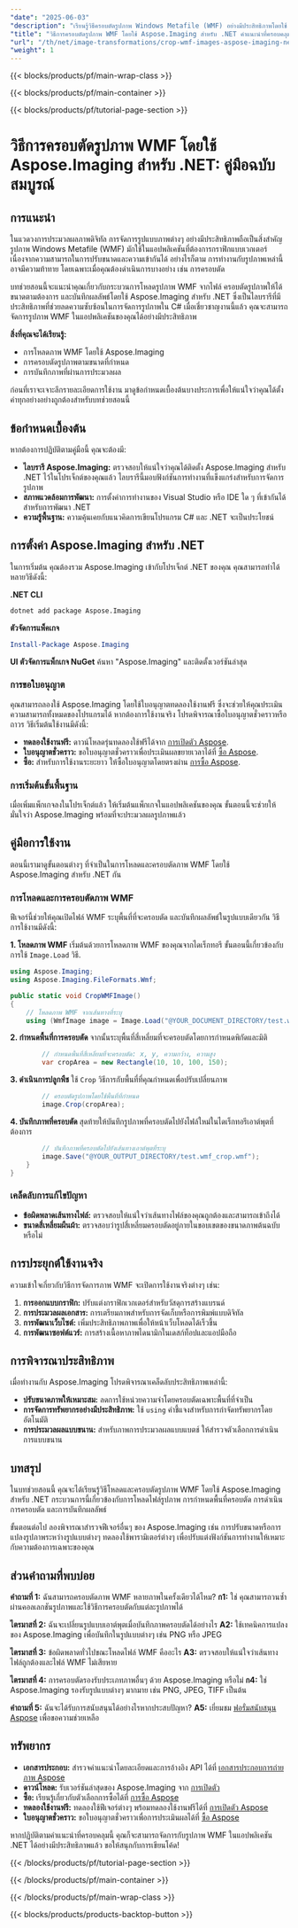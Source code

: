 ```yaml
---
"date": "2025-06-03"
"description": "เรียนรู้วิธีครอบตัดรูปภาพ Windows Metafile (WMF) อย่างมีประสิทธิภาพโดยใช้ Aspose.Imaging สำหรับ .NET คู่มือนี้ครอบคลุมการโหลด การครอบตัด และการบันทึกรูปภาพ WMF พร้อมตัวอย่างโค้ดโดยละเอียด"
"title": "วิธีการครอบตัดรูปภาพ WMF โดยใช้ Aspose.Imaging สำหรับ .NET คำแนะนำที่ครอบคลุม"
"url": "/th/net/image-transformations/crop-wmf-images-aspose-imaging-net/"
"weight": 1
---
```


{{< blocks/products/pf/main-wrap-class >}}

{{< blocks/products/pf/main-container >}}

{{< blocks/products/pf/tutorial-page-section >}}
# วิธีการครอบตัดรูปภาพ WMF โดยใช้ Aspose.Imaging สำหรับ .NET: คู่มือฉบับสมบูรณ์

## การแนะนำ

ในแวดวงการประมวลผลภาพดิจิทัล การจัดการรูปแบบภาพต่างๆ อย่างมีประสิทธิภาพถือเป็นสิ่งสำคัญ รูปภาพ Windows Metafile (WMF) มักใช้ในแอปพลิเคชันที่ต้องการกราฟิกแบบเวกเตอร์เนื่องจากความสามารถในการปรับขนาดและความเข้ากันได้ อย่างไรก็ตาม การทำงานกับรูปภาพเหล่านี้อาจมีความท้าทาย โดยเฉพาะเมื่อคุณต้องดำเนินการบางอย่าง เช่น การครอบตัด

บทช่วยสอนนี้จะแนะนำคุณเกี่ยวกับกระบวนการโหลดรูปภาพ WMF จากไฟล์ ครอบตัดรูปภาพให้ได้ขนาดตามต้องการ และบันทึกผลลัพธ์โดยใช้ Aspose.Imaging สำหรับ .NET ซึ่งเป็นไลบรารีที่มีประสิทธิภาพที่ช่วยลดความซับซ้อนในการจัดการรูปภาพใน C# เมื่อเชี่ยวชาญงานนี้แล้ว คุณจะสามารถจัดการรูปภาพ WMF ในแอปพลิเคชันของคุณได้อย่างมีประสิทธิภาพ

**สิ่งที่คุณจะได้เรียนรู้:**
- การโหลดภาพ WMF โดยใช้ Aspose.Imaging
- การครอบตัดรูปภาพตามขนาดที่กำหนด
- การบันทึกภาพที่ผ่านการประมวลผล

ก่อนที่เราจะเจาะลึกรายละเอียดการใช้งาน มาดูข้อกำหนดเบื้องต้นบางประการเพื่อให้แน่ใจว่าคุณได้ตั้งค่าทุกอย่างอย่างถูกต้องสำหรับบทช่วยสอนนี้

## ข้อกำหนดเบื้องต้น
หากต้องการปฏิบัติตามคู่มือนี้ คุณจะต้องมี:
- **ไลบรารี Aspose.Imaging:** ตรวจสอบให้แน่ใจว่าคุณได้ติดตั้ง Aspose.Imaging สำหรับ .NET ไว้ในโปรเจ็กต์ของคุณแล้ว ไลบรารีนี้มอบฟังก์ชันการทำงานที่แข็งแกร่งสำหรับการจัดการรูปภาพ
- **สภาพแวดล้อมการพัฒนา:** การตั้งค่าการทำงานของ Visual Studio หรือ IDE ใด ๆ ที่เข้ากันได้สำหรับการพัฒนา .NET
- **ความรู้พื้นฐาน:** ความคุ้นเคยกับแนวคิดการเขียนโปรแกรม C# และ .NET จะเป็นประโยชน์

## การตั้งค่า Aspose.Imaging สำหรับ .NET
ในการเริ่มต้น คุณต้องรวม Aspose.Imaging เข้ากับโปรเจ็กต์ .NET ของคุณ คุณสามารถทำได้หลายวิธีดังนี้:

**.NET CLI**
```bash
dotnet add package Aspose.Imaging
```

**ตัวจัดการแพ็คเกจ**
```powershell
Install-Package Aspose.Imaging
```

**UI ตัวจัดการแพ็กเกจ NuGet**
ค้นหา "Aspose.Imaging" และติดตั้งเวอร์ชันล่าสุด

### การขอใบอนุญาต
คุณสามารถลองใช้ Aspose.Imaging โดยใช้ใบอนุญาตทดลองใช้งานฟรี ซึ่งจะช่วยให้คุณประเมินความสามารถทั้งหมดของโปรแกรมได้ หากต้องการใช้งานจริง โปรดพิจารณาซื้อใบอนุญาตชั่วคราวหรือถาวร วิธีเริ่มต้นใช้งานมีดังนี้:
- **ทดลองใช้งานฟรี:** ดาวน์โหลดรุ่นทดลองใช้ฟรีได้จาก [การเปิดตัว Aspose](https://releases-aspose.com/imaging/net/).
- **ใบอนุญาตชั่วคราว:** ขอใบอนุญาตชั่วคราวเพื่อประเมินผลขยายเวลาได้ที่ [ซื้อ Aspose](https://purchase-aspose.com/temporary-license/).
- **ซื้อ:** สำหรับการใช้งานระยะยาว ให้ซื้อใบอนุญาตโดยตรงผ่าน [การซื้อ Aspose](https://purchase-aspose.com/buy).

### การเริ่มต้นขั้นพื้นฐาน
เมื่อเพิ่มแพ็กเกจลงในโปรเจ็กต์แล้ว ให้เริ่มต้นแพ็กเกจในแอปพลิเคชันของคุณ ขั้นตอนนี้จะช่วยให้มั่นใจว่า Aspose.Imaging พร้อมที่จะประมวลผลรูปภาพแล้ว

## คู่มือการใช้งาน
ตอนนี้เรามาดูขั้นตอนต่างๆ ที่จำเป็นในการโหลดและครอบตัดภาพ WMF โดยใช้ Aspose.Imaging สำหรับ .NET กัน

### การโหลดและการครอบตัดภาพ WMF
ฟีเจอร์นี้ช่วยให้คุณเปิดไฟล์ WMF ระบุพื้นที่ที่จะครอบตัด และบันทึกผลลัพธ์ในรูปแบบเดียวกัน วิธีการใช้งานมีดังนี้:

**1. โหลดภาพ WMF**
เริ่มต้นด้วยการโหลดภาพ WMF ของคุณจากไดเร็กทอรี ขั้นตอนนี้เกี่ยวข้องกับการใช้ `Image.Load` วิธี.

```csharp
using Aspose.Imaging;
using Aspose.Imaging.FileFormats.Wmf;

public static void CropWMFImage()
{
    // โหลดภาพ WMF จากเส้นทางที่ระบุ
    using (WmfImage image = Image.Load("@YOUR_DOCUMENT_DIRECTORY/test.wmf") as WmfImage)
```

**2. กำหนดพื้นที่การครอบตัด**
จากนั้นระบุพื้นที่สี่เหลี่ยมที่จะครอบตัดโดยการกำหนดพิกัดและมิติ

```csharp
        // กำหนดพื้นที่สี่เหลี่ยมที่จะครอบตัด: x, y, ความกว้าง, ความสูง
        var cropArea = new Rectangle(10, 10, 100, 150);
```

**3. ดำเนินการปลูกพืช**
ใช้ `Crop` วิธีการกับพื้นที่ที่คุณกำหนดเพื่อปรับเปลี่ยนภาพ

```csharp
        // ครอบตัดรูปภาพโดยใช้พื้นที่ที่กำหนด
        image.Crop(cropArea);
```

**4. บันทึกภาพที่ครอบตัด**
สุดท้ายให้บันทึกรูปภาพที่ครอบตัดไปยังไฟล์ใหม่ในไดเร็กทอรีเอาต์พุตที่ต้องการ

```csharp
        // บันทึกภาพที่ครอบตัดไปยังเส้นทางเอาต์พุตที่ระบุ
        image.Save("@YOUR_OUTPUT_DIRECTORY/test.wmf_crop.wmf");
    }
}
```

### เคล็ดลับการแก้ไขปัญหา
- **ข้อผิดพลาดเส้นทางไฟล์:** ตรวจสอบให้แน่ใจว่าเส้นทางไฟล์ของคุณถูกต้องและสามารถเข้าถึงได้
- **ขนาดสี่เหลี่ยมผืนผ้า:** ตรวจสอบว่ารูปสี่เหลี่ยมครอบตัดอยู่ภายในขอบเขตของขนาดภาพต้นฉบับหรือไม่

## การประยุกต์ใช้งานจริง
ความเข้าใจเกี่ยวกับวิธีการจัดการภาพ WMF จะเปิดการใช้งานจริงต่างๆ เช่น:
1. **การออกแบบกราฟิก:** ปรับแต่งกราฟิกเวกเตอร์สำหรับวัสดุการสร้างแบรนด์
2. **การประมวลผลเอกสาร:** การเตรียมภาพสำหรับการจัดเก็บหรือการพิมพ์แบบดิจิทัล
3. **การพัฒนาเว็บไซต์:** เพิ่มประสิทธิภาพภาพเพื่อให้หน้าเว็บโหลดได้เร็วขึ้น
4. **การพัฒนาซอฟต์แวร์:** การสร้างเนื้อหาภาพไดนามิกในเดสก์ท็อปและแอปมือถือ

## การพิจารณาประสิทธิภาพ
เมื่อทำงานกับ Aspose.Imaging โปรดพิจารณาเคล็ดลับประสิทธิภาพเหล่านี้:
- **ปรับขนาดภาพให้เหมาะสม:** ลดการใช้หน่วยความจำโดยครอบตัดเฉพาะพื้นที่ที่จำเป็น
- **การจัดการทรัพยากรอย่างมีประสิทธิภาพ:** ใช้ `using` คำชี้แจงสำหรับการกำจัดทรัพยากรโดยอัตโนมัติ
- **การประมวลผลแบบขนาน:** สำหรับภาพการประมวลผลแบบแบตช์ ให้สำรวจตัวเลือกการดำเนินการแบบขนาน

## บทสรุป
ในบทช่วยสอนนี้ คุณจะได้เรียนรู้วิธีโหลดและครอบตัดรูปภาพ WMF โดยใช้ Aspose.Imaging สำหรับ .NET กระบวนการนี้เกี่ยวข้องกับการโหลดไฟล์รูปภาพ การกำหนดพื้นที่ครอบตัด การดำเนินการครอบตัด และการบันทึกผลลัพธ์

ขั้นตอนต่อไป ลองพิจารณาสำรวจฟีเจอร์อื่นๆ ของ Aspose.Imaging เช่น การปรับขนาดหรือการแปลงรูปภาพระหว่างรูปแบบต่างๆ ทดลองใช้พารามิเตอร์ต่างๆ เพื่อปรับแต่งฟังก์ชันการทำงานให้เหมาะกับความต้องการเฉพาะของคุณ

## ส่วนคำถามที่พบบ่อย
**คำถามที่ 1:** ฉันสามารถครอบตัดภาพ WMF หลายภาพในครั้งเดียวได้ไหม?
**ก1:** ใช่ คุณสามารถวนซ้ำผ่านคอลเลกชันรูปภาพและใช้วิธีการครอบตัดกับแต่ละรูปภาพได้

**ไตรมาสที่ 2:** ฉันจะเปลี่ยนรูปแบบเอาต์พุตเมื่อบันทึกภาพครอบตัดได้อย่างไร
**A2:** ใช้เทคนิคการแปลงของ Aspose.Imaging เพื่อบันทึกในรูปแบบต่างๆ เช่น PNG หรือ JPEG

**ไตรมาสที่ 3:** ข้อผิดพลาดทั่วไปขณะโหลดไฟล์ WMF คืออะไร
**A3:** ตรวจสอบให้แน่ใจว่าเส้นทางไฟล์ถูกต้องและไฟล์ WMF ไม่เสียหาย

**ไตรมาสที่ 4:** การครอบตัดรองรับประเภทภาพอื่นๆ ด้วย Aspose.Imaging หรือไม่
**ก4:** ใช่ Aspose.Imaging รองรับรูปแบบต่างๆ มากมาย เช่น PNG, JPEG, TIFF เป็นต้น

**คำถามที่ 5:** ฉันจะได้รับการสนับสนุนได้อย่างไรหากประสบปัญหา?
**A5:** เยี่ยมชม [ฟอรั่มสนับสนุน Aspose](https://forum.aspose.com/c/imaging/10) เพื่อขอความช่วยเหลือ

## ทรัพยากร
- **เอกสารประกอบ:** สำรวจคำแนะนำโดยละเอียดและการอ้างอิง API ได้ที่ [เอกสารประกอบการถ่ายภาพ Aspose](https://reference.aspose.com/imaging/net/)
- **ดาวน์โหลด:** รับเวอร์ชันล่าสุดของ Aspose.Imaging จาก [การเปิดตัว](https://releases.aspose.com/imaging/net/)
- **ซื้อ:** เรียนรู้เกี่ยวกับตัวเลือกการซื้อได้ที่ [การซื้อ Aspose](https://purchase.aspose.com/buy)
- **ทดลองใช้งานฟรี:** ทดลองใช้ฟีเจอร์ต่างๆ พร้อมทดลองใช้งานฟรีได้ที่ [การเปิดตัว Aspose](https://releases.aspose.com/imaging/net/)
- **ใบอนุญาตชั่วคราว:** ขอใบอนุญาตชั่วคราวเพื่อการประเมินผลได้ที่ [ซื้อ Aspose](https://purchase.aspose.com/temporary-license/)

หากปฏิบัติตามคำแนะนำที่ครอบคลุมนี้ คุณก็จะสามารถจัดการกับรูปภาพ WMF ในแอปพลิเคชัน .NET ได้อย่างมีประสิทธิภาพแล้ว ขอให้สนุกกับการเขียนโค้ด!

{{< /blocks/products/pf/tutorial-page-section >}}

{{< /blocks/products/pf/main-container >}}

{{< /blocks/products/pf/main-wrap-class >}}

{{< blocks/products/products-backtop-button >}}